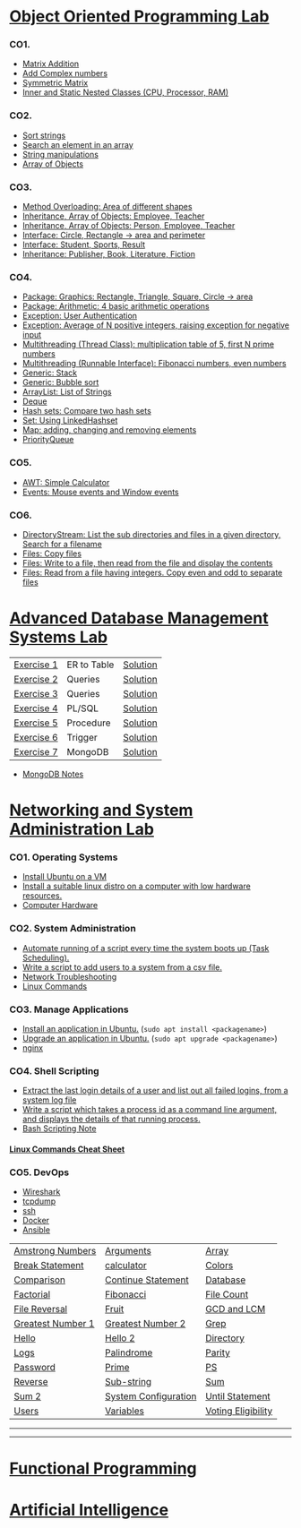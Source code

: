 # [Object Oriented Programming Lab](/OOP#readme)

### CO1.

- [Matrix Addition](./OOP/CO1/Matrix.java)
- [Add Complex numbers](./OOP/CO1/Complex.java)
- [Symmetric Matrix](./OOP/CO1/SymmetricMatrix.java)
- [Inner and Static Nested Classes (CPU, Processor, RAM)](./OOP/CO1/CPU.java)

### CO2.

- [Sort strings](./OOP/CO2/Sort.java)
- [Search an element in an array](./OOP/CO2/Search.java)
- [String manipulations](./OOP/CO2/StringManipulation.java)
- [Array of Objects](./OOP/CO2/Employee.java)

### CO3.

- [Method Overloading: Area of different shapes](./OOP/CO3/Area.java)
- [Inheritance, Array of Objects: Employee, Teacher](./OOP/CO3/Teacher.java)
- [Inheritance, Array of Objects: Person, Employee, Teacher](./OOP/CO3/Teacher2.java)
- [Interface: Circle, Rectangle -> area and perimeter](./OOP/CO3/Shapes.java)
- [Interface: Student, Sports, Result](./OOP/CO3/Result.java)
- [Inheritance: Publisher, Book, Literature, Fiction](./OOP/CO3/Books.java)

### CO4.

- [Package: Graphics: Rectangle, Triangle, Square, Circle -> area](./OOP/CO4/GraphicsPkg.java)
- [Package: Arithmetic: 4 basic arithmetic operations](./OOP/CO4/ArithmeticPkg.java)
- [Exception: User Authentication](./OOP/CO4/Authentication.java)
- [Exception: Average of N positive integers, raising exception for negative input](./OOP/CO4/Average.java)
- [Multithreading (Thread Class): multiplication table of 5, first N prime numbers](./OOP/CO4/MultiplicationTable.java)
- [Multithreading (Runnable Interface): Fibonacci numbers, even numbers](./OOP/CO4/Even.java)
- [Generic: Stack](./OOP/CO4/GenericStack.java)
- [Generic: Bubble sort](./OOP/CO4/GenericBubbleSort.java)
- [ArrayList: List of Strings](./OOP/CO4/ArrayLists.java)
- [Deque](./OOP/CO4/DoubleEndedQueue.java)
- [Hash sets: Compare two hash sets](./OOP/CO4/HashSets.java)
- [Set: Using LinkedHashset](./OOP/CO4/LHSet.java)
- [Map: adding, changing and removing elements](./OOP/CO4/Maps.java)
- [PriorityQueue](./OOP/CO4/Queue.java)

### CO5.

- [AWT: Simple Calculator](./OOP/CO5/Calculator.java)
- [Events: Mouse events and Window events](./OOP/CO5/Events.java) 

### CO6. 

- [DirectoryStream: List the sub directories and files in a given directory, Search for a filename](./OOP/CO6/ListFiles.java) 
- [Files: Copy files](./OOP/CO6/CopyFiles2.java)
- [Files: Write to a file, then read from the file and display the contents](./OOP/CO6/Files.java)
- [Files: Read from a file having integers. Copy even and odd to separate files](./OOP/CO6/Numbers.java)


# [Advanced Database Management Systems Lab](/ADBMS#readme)

<table  >
    <tr>
        <td><a href="./ADBMS/QUESTIONS.md#exercise-1---er-to-table">Exercise 1</a></td>
        <td>ER to Table</td>
        <td><a href="./ADBMS/exercise1.sql">Solution</a></td>
    </tr>
    <tr>
        <td><a href="./ADBMS/QUESTIONS.md#exercise-2---queries">Exercise 2</a></td>
        <td>Queries</td>
        <td><a href="./ADBMS/exercise2.sql">Solution</a></td>
    </tr>
    <tr>
        <td><a href="./ADBMS/QUESTIONS.md#exercise-3---queries">Exercise 3</a></td>
        <td>Queries</td>
        <td><a href="./ADBMS/exercise3.sql">Solution</a></td>
    </tr>
    <tr>
        <td><a href="./ADBMS/QUESTIONS.md#exercise-4---plsql">Exercise 4</a></td>
        <td>PL/SQL</td>
        <td><a href="./ADBMS/exercise4pl.sql">Solution</a></td>
    </tr>
    <tr>
        <td><a href="./ADBMS/QUESTIONS.md#exercise-5---procedure">Exercise 5</a></td>
        <td>Procedure</td>
        <td><a href="./ADBMS/exercise5.sql">Solution</a></td>
    </tr>
    <tr>
        <td><a href="./ADBMS/QUESTIONS.md#exercise-6---trigger">Exercise 6</a></td>
        <td>Trigger</td>
        <td><a href="./ADBMS/exercise6.sql">Solution</a></td>
    </tr>
    <tr>
        <td><a href="./ADBMS/QUESTIONS.md#exercise-7---mongodb">Exercise 7</a></td>
        <td>MongoDB</td>
        <td><a href="./ADBMS/exercise7.ipynb">Solution</a></td>
    </tr>
</table>

- [MongoDB Notes](./ADBMS/MongoDB.md)

# [Networking and System Administration Lab](/NSA#readme)

### CO1. Operating Systems

- [Install Ubuntu on a VM](./NSA/INSTALLATIONS.md#ubuntu-in-vm)
- [Install a suitable linux distro on a computer with low hardware resources.](./NSA/INSTALLATIONS.md#antix)
- [Computer Hardware](./NSA/hardware.md)

### CO2. System Administration

- [Automate running of a script every time the system boots up (Task Scheduling).](./NSA/README.md#task-scheduling)
- [Write a script to add users to a system from a csv file.](./NSA/users.sh)
- [Network Troubleshooting](./NSA/troubleshooting.md)
- [Linux Commands](./NSA/commands.md)

### CO3. Manage Applications

- [Install an application in Ubuntu.](./NSA/install_and_update.md) (`sudo apt install <packagename>`)
- [Upgrade an application in Ubuntu.](./NSA/install_and_update.md) (`sudo apt upgrade <packagename>`)
- [nginx](./NSA/nginx.md)

### CO4. Shell Scripting

- [Extract the last login details of a user and list out all failed logins, from a system log file](./NSA/logs.sh)
- [Write a script which takes a process id as a command line argument, and displays the details of that running process.](./NSA/ps.sh)
- [Bash Scripting Note](./NSA/shellscripting.md)

#### [Linux Commands Cheat Sheet](./NSA/cheatSheet.md)

### CO5. DevOps

- [Wireshark](./NSA/README.md#wireshark)
- [tcpdump](./NSA/README.md#tcpdump)
- [ssh](./NSA/ssh.md)
- [Docker](./NSA/Docker.md)
- [Ansible](./NSA/Ansible.md)

<table>
  <tr>
    <td><a href="/NSA/amstrong.sh">Amstrong Numbers</a></td>
    <td><a href="/NSA/args.sh">Arguments</a></td>
    <td><a href="/NSA/array.sh">Array</a></td>
  </tr>
  <tr>
    <td><a href="/NSA/break.sh">Break Statement</a></td>
    <td><a href="/NSA/calculator.sh">calculator</a></td>
    <td><a href="/NSA/colors.sh">Colors</a></td>
  </tr>
  <tr>
    <td><a href="/NSA/compare.sh">Comparison</a></td>
    <td><a href="/NSA/continue.sh">Continue Statement</a></td>
    <td><a href="/NSA/database.sh">Database</a></td>
  </tr>
  <tr>
    <td><a href="/NSA/factorial.sh">Factorial</a></td>
    <td><a href="/NSA/fibonacci.sh">Fibonacci</a></td>
    <td><a href="/NSA/fileCount.sh">File Count</a></td>
  </tr>
  <tr>
    <td><a href="/NSA/filerev.sh">File Reversal</a></td>
    <td><a href="/NSA/fruit.sh">Fruit</a></td>
    <td><a href="/NSA/gcd_lcm.sh">GCD and LCM</a></td>
  </tr>
  <tr>
    <td><a href="/NSA/greatest2.sh">Greatest Number 1</a></td>
    <td><a href="/NSA/greatest3.sh">Greatest Number 2</a></td>
    <td><a href="/NSA/grep.sh">Grep</a></td>
  </tr>
  <tr>
    <td><a href="/NSA/hello.sh">Hello</a></td>
    <td><a href="/NSA/hello2.sh">Hello 2</a></td>
    <td><a href="/NSA/isDirectory.sh">Directory</a></td>
  </tr>
  <tr>
    <td><a href="/NSA/logs.sh">Logs</a></td>
    <td><a href="/NSA/palindrome.sh">Palindrome</a></td>
    <td><a href="/NSA/parity.sh">Parity</a></td>
  </tr>
  <tr>
    <td><a href="/NSA/password.sh">Password</a></td>
    <td><a href="/NSA/prime.sh">Prime</a></td>
    <td><a href="/NSA/ps.sh">PS</a></td>
  </tr>
  <tr>
    <td><a href="/NSA/reverse.sh">Reverse</a></td>
    <td><a href="/NSA/substring.sh">Sub-string</a></td>
    <td><a href="/NSA/sum.sh">Sum</a></td>
  </tr>
  <tr>
    <td><a href="/NSA/sum2.sh">Sum 2</a></td>
    <td><a href="/NSA/sysConfig.sh">System Configuration</a></td>
    <td><a href="/NSA/until.sh">Until Statement</a></td>
  </tr>
  <tr>
    <td><a href="/NSA/users.sh">Users</a></td>
    <td><a href="/NSA/variables.sh">Variables</a></td>
    <td><a href="/NSA/vote.sh">Voting Eligibility</a></td>
  </tr>
</table>

---
---

# [Functional Programming](/FP#readme)


# [Artificial Intelligence](/AI#readme)


